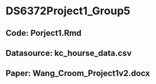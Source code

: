 # DS6372Project1_Group5
## Code: Porject1.Rmd 
## Datasource: kc_hourse_data.csv
## Paper: Wang_Croom_Project1v2.docx 

